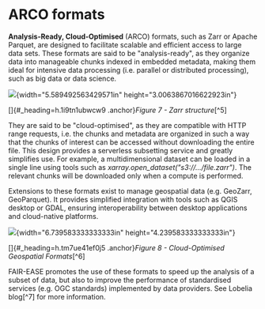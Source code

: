 # ARCO formats

**Analysis-Ready, Cloud-Optimised** (ARCO) formats, such as Zarr or
Apache Parquet, are designed to facilitate scalable and efficient access
to large data sets. These formats are said to be "analysis-ready", as
they organize data into manageable chunks indexed in embedded metadata,
making them ideal for intensive data processing (i.e. parallel or
distributed processing), such as big data or data science.

![](media/image26.png){width="5.589492563429571in"
height="3.0063867016622923in"}

[]{#_heading=h.1i9tn1ubwcw9 .anchor}*Figure 7 - Zarr structure*[^5]

They are said to be "cloud-optimised", as they are compatible with HTTP
range requests, i.e. the chunks and metadata are organized in such a way
that the chunks of interest can be accessed without downloading the
entire file. This design provides a serverless subsetting service and
greatly simplifies use. For example, a multidimensional dataset can be
loaded in a single line using tools such as
*xarray.open_dataset("s3://\.../file.zarr")*. The relevant chunks will
be downloaded only when a compute is performed.

Extensions to these formats exist to manage geospatial data (e.g.
GeoZarr, GeoParquet). It provides simplified integration with tools such
as QGIS desktop or GDAL, ensuring interoperability between desktop
applications and cloud-native platforms.

![](media/image32.png){width="6.739583333333333in"
height="4.239583333333333in"}

[]{#_heading=h.tm7ue41ef0j5 .anchor}*Figure 8 - Cloud-Optimised
Geospatial Formats*[^6]

FAIR-EASE promotes the use of these formats to speed up the analysis of
a subset of data, but also to improve the performance of standardised
services (e.g. OGC standards) implemented by data providers. See Lobelia
blog[^7] for more information.
